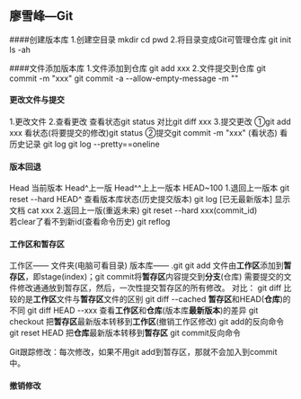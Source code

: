 ## 廖雪峰—Git

####创建版本库
1.创建空目录	mkdir cd pwd
2.将目录变成Git可管理仓库	git init	ls -ah

####文件添加版本库
1.文件添加到仓库	git add xxx
2.文件提交到仓库	git commit -m "xxx"		git commit -a --allow-empty-message -m ""

#### 更改文件与提交
1.更改文件
2.查看更改	查看状态git status	对比git diff xxx
3.提交更改	①git add xxx	看状态(将要提交的修改)git status	②提交git commit -m "xxx"	(看状态)
看历史记录	git log		git log --pretty==oneline

#### 版本回退
Head 当前版本	Head^上一版	 Head^^上上一版本	HEAD~100
1.退回上一版本	git reset --hard HEAD^
	查看版本库状态(历史提交版本)	git log	[已无最新版本]
	显示文档 cat xxx
2.返回上一版(重返未来)		git reset --hard xxx(commit_id)		
	若clear了看不到新id(查看命令历史)	git reflog

#### 工作区和暂存区
工作区——	文件夹(电脑可看目录)
版本库——	.git
git add 文件由**工作区**添加到**暂存区**，即stage(index)；git commit将**暂存区**内容提交到**分支**(仓库)
需要提交的文件修改通通放到暂存区，然后，一次性提交暂存区的所有修改。
对比：
git diff 	比较的是**工作区**文件与**暂存区**文件的区别
git diff --cached	**暂存区**和HEAD(**仓库**)的不同
git diff HEAD --xxx	查看**工作区**和**仓库**(版本库**最新版本**)的差异
git checkout	把**暂存区**最新版本转移到**工作区**(撤销工作区修改)		git add的反向命令
git reset HEAD	把**仓库**最新版本转移到**暂存区**	git commit反向命令

Git跟踪修改：每次修改，如果不用git add到暂存区，那就不会加入到commit中。

#### 撤销修改











